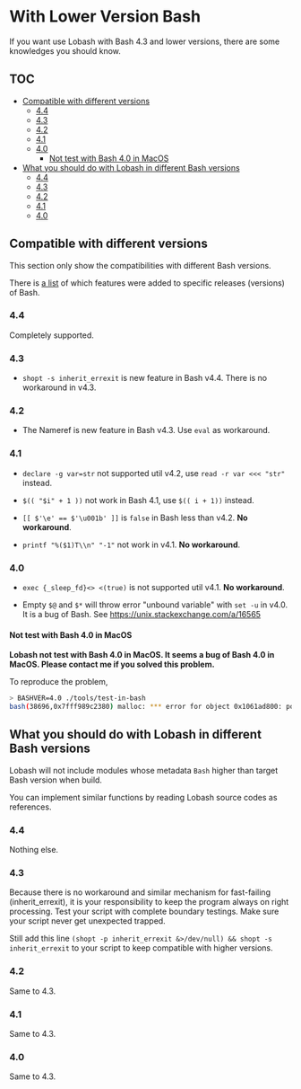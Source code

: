 # With Lower Version Bash

If you want use Lobash with Bash 4.3 and lower versions, there are some knowledges you should know.

## TOC

<!-- MarkdownTOC GFM -->

- [Compatible with different versions](#compatible-with-different-versions)
    - [4.4](#44)
    - [4.3](#43)
    - [4.2](#42)
    - [4.1](#41)
    - [4.0](#40)
        - [Not test with Bash 4.0 in MacOS](#not-test-with-bash-40-in-macos)
- [What you should do with Lobash in different Bash versions](#what-you-should-do-with-lobash-in-different-bash-versions)
    - [4.4](#44-1)
    - [4.3](#43-1)
    - [4.2](#42-1)
    - [4.1](#41-1)
    - [4.0](#40-1)

<!-- /MarkdownTOC -->


## Compatible with different versions

This section only show the compatibilities with different Bash versions.

There is [a list](http://mywiki.wooledge.org/BashFAQ/061) of which features were added to specific releases (versions) of Bash.

### 4.4

Completely supported.

### 4.3

- `shopt -s inherit_errexit` is new feature in Bash v4.4. There is no workaround in v4.3.

### 4.2

- The Nameref is new feature in Bash v4.3. Use `eval` as workaround.

### 4.1

- `declare -g var=str` not supported util v4.2, use `read -r var <<< "str"` instead.

- `$(( "$i" + 1 ))` not work in Bash 4.1, use `$(( i + 1))` instead.

- `[[ $'\e' == $'\u001b' ]]` is `false` in Bash less than v4.2. **No workaround**.

- `printf "%($1)T\\n" "-1"` not work in v4.1. **No workaround**.

### 4.0

- `exec {_sleep_fd}<> <(true)` is not supported util v4.1. **No workaround**.

- Empty `$@` and `$*` will throw error "unbound variable" with `set -u` in v4.0. It is a bug of Bash. See https://unix.stackexchange.com/a/16565

#### Not test with Bash 4.0 in MacOS

**Lobash not test with Bash 4.0 in MacOS. It seems a bug of Bash 4.0 in MacOS. Please contact me if you solved this problem.**

To reproduce the problem,

```sh
> BASHVER=4.0 ./tools/test-in-bash
bash(38696,0x7fff989c2380) malloc: *** error for object 0x1061ad800: pointer being freed was not allocated
```

## What you should do with Lobash in different Bash versions

Lobash will not include modules whose metadata `Bash` higher than target Bash version when build.

You can implement similar functions by reading Lobash source codes as references.

### 4.4

Nothing else.

### 4.3

Because there is no workaround and similar mechanism for fast-failing (inherit_errexit),
it is your responsibility to keep the program always on right processing.
Test your script with complete boundary testings. Make sure your script never get unexpected trapped.

Still add this line `(shopt -p inherit_errexit &>/dev/null) && shopt -s inherit_errexit` to
your script to keep compatible with higher versions.

### 4.2

Same to 4.3.

### 4.1

Same to 4.3.

### 4.0

Same to 4.3.
